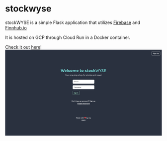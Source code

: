 # stockwyse

stockWYSE is a simple Flask application that utilizes [Firebase](https://firebase.google.com/) and [Finnhub.io](https://finnhub.io/)

It is hosted on GCP through Cloud Run in a Docker container.

Check it out [here](https://stockwyse-3dtk2wionq-uc.a.run.app/)!
![Home Page](home.png)
